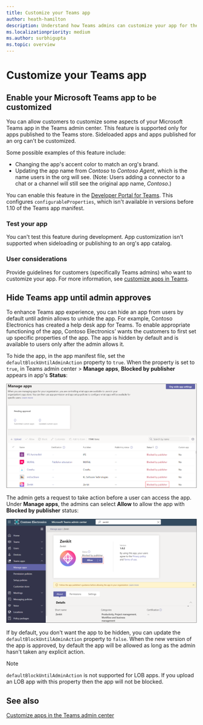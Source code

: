 ```yaml
---
title: Customize your Teams app
author: heath-hamilton
description: Understand how Teams admins can customize your app for their org.
ms.localizationpriority: medium
ms.author: surbhigupta
ms.topic: overview
---
```


# Customize your Teams app

## Enable your Microsoft Teams app to be customized

You can allow customers to customize some aspects of your Microsoft Teams app in the Teams admin center. This feature is supported only for apps published to the Teams store. Sideloaded apps and apps published for an org can't be customized.

Some possible examples of this feature include:

* Changing the app's accent color to match an org's brand.
* Updating the app name from *Contoso* to *Contoso Agent*, which is the name users in the org will see. (Note: Users adding a connector to a chat or a channel will still see the original app name, *Contoso*.)

You can enable this feature in the [Developer Portal for Teams](https://dev.teams.microsoft.com/home). This configures `configurableProperties`, which isn't available in versions before 1.10 of the Teams app manifest.

### Test your app

You can't test this feature during development. App customization isn't supported when sideloading or publishing to an org's app catalog.

### User considerations

Provide guidelines for customers (specifically Teams admins) who want to customize your app. For more information, see [customize apps in Teams](/MicrosoftTeams/customize-apps).

## Hide Teams app until admin approves

To enhance Teams app experience, you can hide an app from users by default until admin allows to unhide the app. For example, Contoso Electronics has created a help desk app for Teams. To enable appropriate functioning of the app, Contoso Electronics’ wants the customers to first set up specific properties of the app. The app is hidden by default and is available to users only after the admin allows it.

To hide the app, in the app manifest file, set the `defaultBlockUntilAdminAction` property to `true`. When the property is set to `true`, in Teams admin center > **Manage apps**, **Blocked by publisher** appears in app's **Status**:

![Manage apps blocked by publisher](../../assets/images/apps-in-meetings/manageappsblockedapps.png)

The admin gets a request to take action before a user can access the app. Under **Manage apps**, the admins can select **Allow** to allow the app with **Blocked by publisher** status:

![Manage apps](../../assets/images/apps-in-meetings/manageapp.png)

If by default, you don't want the app to be hidden, you can update the `defaultBlockUntilAdminAction` property to `false`. When the new version of the app is approved, by default the app will be allowed as long as the admin hasn't taken any explicit action.

> [!NOTE]
> `defaultBlockUntilAdminAction` is not supported for LOB apps. If you upload an LOB app with this property then the app will not be blocked.

## See also

[Customize apps in the Teams admin center](/MicrosoftTeams/customize-apps)
